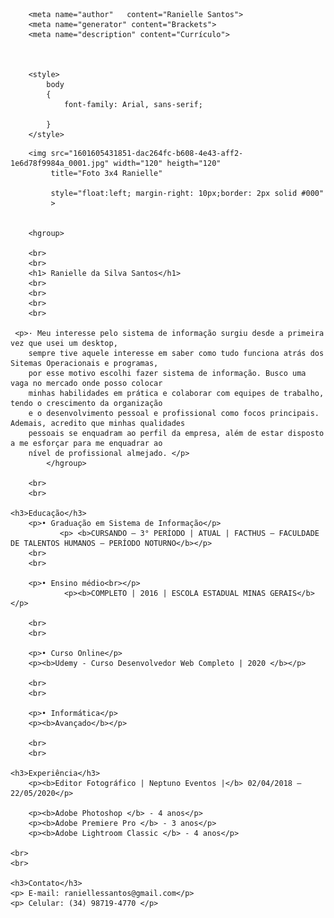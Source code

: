 
<html lang="pt-BR">
    <head>
    <title>Meu currículo</title>
        <meta charset="utf-8">
        
        <meta name="author"   content="Ranielle Santos">
        <meta name="generator" content="Brackets">
        <meta name="description" content="Currículo">
        
        
        
        <style>
            body 
            {
                font-family: Arial, sans-serif;
                
            }
        </style>
        

</head>
    <body>
        
        <img src="1601605431851-dac264fc-b608-4e43-aff2-1e6d78f9984a_0001.jpg" width="120" heigth="120"
             title="Foto 3x4 Ranielle"
             
             style="float:left; margin-right: 10px;border: 2px solid #000"
             >
        
        
        <hgroup>
        
        <br>
        <br>
        <h1> Ranielle da Silva Santos</h1>
        <br>
        <br>
        <br>
        <br>
        
     <p>· Meu interesse pelo sistema de informação surgiu desde a primeira vez que usei um desktop, 
        sempre tive aquele interesse em saber como tudo funciona atrás dos Sitemas Operacionais e programas, 
        por esse motivo escolhi fazer sistema de informação. Busco uma vaga no mercado onde posso colocar 
        minhas habilidades em prática e colaborar com equipes de trabalho, tendo o crescimento da organização 
        e o desenvolvimento pessoal e profissional como focos principais. Ademais, acredito que minhas qualidades 
        pessoais se enquadram ao perfil da empresa, além de estar disposto a me esforçar para me enquadrar ao 
        nível de profissional almejado. </p>
            </hgroup>
        
        <br>
        <br>
        
    <h3>Educação</h3>
        <p>• Graduação em Sistema de Informação</p>
               <p> <b>CURSANDO – 3° PERÍODO | ATUAL | FACTHUS – FACULDADE DE TALENTOS HUMANOS – PERÍODO NOTURNO</b></p>
        <br>
        <br>
        
        <p>• Ensino médio<br></p>
                <p><b>COMPLETO | 2016 | ESCOLA ESTADUAL MINAS GERAIS</b></p>
        
        <br>
        <br>
        
        <p>• Curso Online</p>
        <p><b>Udemy - Curso Desenvolvedor Web Completo | 2020 </b></p>
        
        <br>
        <br>

        <p>• Informática</p>
        <p><b>Avançado</b></p>
        
        <br>
        <br>
        
    <h3>Experiência</h3>
        <p><b>Editor Fotográfico | Neptuno Eventos |</b> 02/04/2018 – 22/05/2020</p>
        
        <p><b>Adobe Photoshop </b> - 4 anos</p>
        <p><b>Adobe Premiere Pro </b> - 3 anos</p>
        <p><b>Adobe Lightroom Classic </b> - 4 anos</p>
        
    <br>
    <br>
    
    <h3>Contato</h3>
    <p> E-mail: raniellessantos@gmail.com</p>
    <p> Celular: (34) 98719-4770 </p>
    
        
        
</body>
    
</html>
